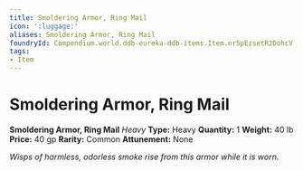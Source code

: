 ```yaml
---
title: Smoldering Armor, Ring Mail
icon: ':luggage:'
aliases: Smoldering Armor, Ring Mail
foundryId: Compendium.world.ddb-eureka-ddb-items.Item.nr5pEzsetR2DohcV
tags:
- Item
---
```


# Smoldering Armor, Ring Mail

**Smoldering Armor, Ring Mail**
_Heavy_
**Type:** Heavy
**Quantity:** 1
**Weight:** 40 lb
**Price:** 40 gp
**Rarity:** Common
**Attunement:** None

*Wisps of harmless, odorless smoke rise from this armor while it is worn.*